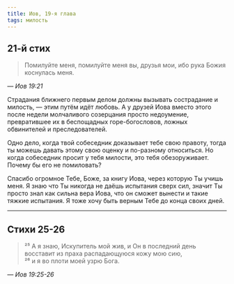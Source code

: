 ```yaml
---
title: Иов, 19-я глава
tags: милость
---
```


## 21-й стих

> Помилуйте меня, помилуйте меня вы, друзья мои, ибо рука Божия коснулась меня.

— <cite>Иов&nbsp;19:21</cite>

Страдания ближнего первым делом должны вызывать сострадание и милость, —
этим путём идёт любовь. А у друзей Иова вместо этого после недели молчаливого
созерцания просто недоумение, превратившее их в беспощадных горе-богословов,
ложных обвинителей и преследователей.

Одно дело, когда твой собеседник доказывает тебе свою правоту, тогда ты можешь давать этому
свою оценку и по-разному относиться. Но когда собеседник просит у тебя милости, это
тебя обезоруживает. Почему бы его не помиловать?

Спасибо огромное Тебе, Боже, за книгу Иова, через которую Ты учишь меня.
Я знаю что Ты никогда не даёшь испытания сверх сил, значит Ты просто
знал как сильна вера Иова, что он сможет вынести и такие тяжкие испытания.
Я тоже хочу быть верным Тебе до конца своих дней.

***

## Стихи 25-26

> ²⁵ А я знаю, Искупитель мой жив, и Он в последний день восставит из праха распадающуюся кожу мою сию,  
> ²⁶ и я во плоти моей узрю Бога.

— <cite>Иов&nbsp;19:25-26</cite>

